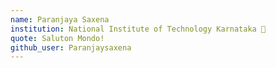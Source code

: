 ```yaml
---
name: Paranjaya Saxena
institution: National Institute of Technology Karnataka 🚩
quote: Saluton Mondo!
github_user: Paranjaysaxena
---
```


